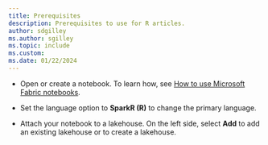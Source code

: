```yaml
---
title: Prerequisites
description: Prerequisites to use for R articles.
author: sdgilley
ms.author: sgilley
ms.topic: include
ms.custom: 
ms.date: 01/22/2024
---
```


- Open or create a notebook. To learn how, see [How to use Microsoft Fabric notebooks](../../data-engineering/how-to-use-notebook.md).

- Set the language option to **SparkR (R)** to change the primary language.

- Attach your notebook to a lakehouse. On the left side, select **Add** to add an existing lakehouse or to create a lakehouse.